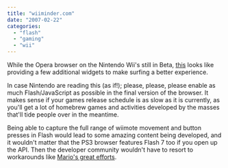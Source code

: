 ```yaml
---
title: "wiiminder.com"
date: "2007-02-22"
categories: 
  - "flash"
  - "gaming"
  - "wii"
---
```


While the Opera browser on the Nintendo Wii's still in Beta, [this](http://www.wiiminder.com/) looks like providing a few additional widgets to make surfing a better experience.

In case Nintendo are reading this (as if!); please, please, please enable as much Flash/JavaScript as possible in the final version of the browser. It makes sense if your games release schedule is as slow as it is currently, as you'll get a lot of homebrew games and activities developed by the masses that'll tide people over in the meantime.

Being able to capture the full range of wiimote movement and button presses in Flash would lead to some amazing content being developed, and it wouldn't matter that the PS3 browser features Flash 7 too if you open up the API. Then the developer community wouldn't have to resort to workarounds like [Mario's great efforts](http://www.quasimondo.com/archives/000638.php).
